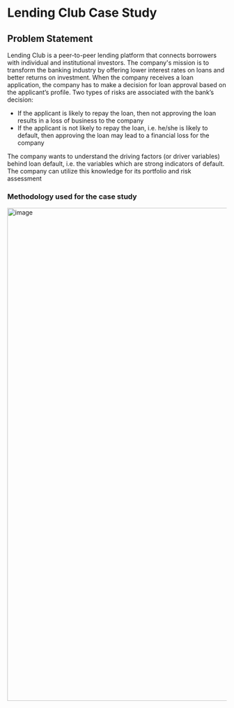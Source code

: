 # Lending Club Case Study

## Problem Statement

Lending Club is a peer-to-peer lending platform that connects borrowers with individual and institutional investors. The company's mission is to transform the banking industry by offering lower interest rates on loans and better returns on investment.
When the company receives a loan application, the company has to make a decision for loan approval based on the applicant’s profile. Two types of risks are associated with the bank’s decision:

- If the applicant is likely to repay the loan, then not approving the loan results in a loss of business to the company
 - If the applicant is not likely to repay the loan, i.e. he/she is likely to default, then approving the loan may lead to a financial loss for the company

The company wants to understand the driving factors (or driver variables) behind loan default, i.e. the variables which are strong indicators of default. The company can utilize this knowledge for its portfolio and risk assessment

### Methodology used for the case study

<img width="1132" alt="image" src="https://user-images.githubusercontent.com/122339373/217577612-098fae1f-44fb-48e6-9c09-234b3ad1e853.png">
